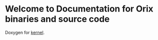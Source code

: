 # Welcome to Documentation for Orix binaries and source code

Doxygen for  [kernel](doxygen/kernel).

